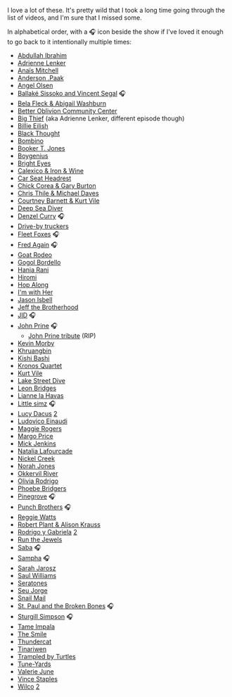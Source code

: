 I love a lot of these. It's pretty wild that I took a long time going through the list of videos, and I'm sure that I missed some.

In alphabetical order, with a 🎧 icon beside the show if I've loved it enough to go back to it intentionally multiple times:

- [Abdullah Ibrahim](https://www.youtube.com/watch?v=L5i4stj4M30)
- [Adrienne Lenker](https://www.youtube.com/watch?v=TKcQyUszdhw)
- [Anaïs Mitchell](https://www.youtube.com/watch?v=Shr47LVcA5I)
- [Anderson .Paak](https://www.youtube.com/watch?v=ferZnZ0_rSM)
- [Angel Olsen](https://www.youtube.com/watch?v=4RL4mk38wwI)
- [Ballaké Sissoko and Vincent Segal](https://www.youtube.com/watch?v=QtiTfejYpgs) 🎧
- [Bela Fleck & Abigail Washburn](https://www.youtube.com/watch?v=BfNlkqX7hlc&t=493s)
- [Better Oblivion Community Center](https://www.youtube.com/watch?v=j1Yz-NyLV90)
- [Big Thief](https://www.youtube.com/watch?v=TCsFgJsJ5Uc) (aka Adrienne Lenker, different episode though)
- [Billie Eilish](https://www.youtube.com/watch?v=4sZ2_aGsLKU)
- [Black Thought](https://www.youtube.com/watch?v=u12r_JI8mGM)
- [Bombino](https://www.youtube.com/watch?v=A7My5IpEzVM)
- [Booker T. Jones](https://www.youtube.com/watch?v=rh9KDzNkpSI)
- [Boygenius](https://www.youtube.com/watch?v=OS48Lp34Zic)
- [Bright Eyes](https://www.youtube.com/watch?v=HJvIQv9xZqg)
- [Calexico & Iron & Wine](https://www.youtube.com/watch?v=lonTMlvxhQA)
- [Car Seat Headrest](https://www.youtube.com/watch?v=RZZHTVr-r-g)
- [Chick Corea & Gary Burton](https://www.youtube.com/watch?v=15IHNYq6stw)
- [Chris Thile & Michael Daves](https://www.youtube.com/watch?v=F_CKeb2gPQ8)
- [Courtney Barnett & Kurt Vile](https://www.youtube.com/watch?v=JQs5XagfheI)
- [Deep Sea Diver](https://www.youtube.com/watch?v=0pq_xv1PB28)
- [Denzel Curry](https://www.youtube.com/watch?v=glHqWvkpRqo) 🎧
- [Drive-by truckers](https://www.youtube.com/watch?v=ewLgmWXQsqU)
- [Fleet Foxes](https://www.youtube.com/watch?v=Ko5yZHAiKTU) 🎧
- [Fred Again](https://www.youtube.com/watch?v=4iQmPv_dTI0&t=4s) 🎧
- [Goat Rodeo](https://www.youtube.com/watch?v=O7EcT5YzKhQ)
- [Gogol Bordello](https://www.youtube.com/watch?v=IJGh50t6crw)
- [Hania Rani](https://www.youtube.com/watch?v=4RcKtr5bGa4)
- [Hiromi](https://www.youtube.com/watch?v=pnISpahN2dM)
- [Hop Along](https://www.youtube.com/watch?v=iFGnkbZ3fLE)
- [I'm with Her](https://www.youtube.com/watch?v=7WNmrsbu-hc)
- [Jason Isbell](https://www.youtube.com/watch?v=djUh1eHdepE)
- [Jeff the Brotherhood](https://www.youtube.com/watch?v=PsMqTDxboJE)
- [JID](https://www.youtube.com/watch?v=gsaZRcL-OTQ&pp=ygUOc2FiYSB0aW55IGRlc2s%3D) 🎧
- [John Prine](https://www.youtube.com/watch?v=sOg7mAkrKJw) 🎧
	- [John Prine tribute](https://www.youtube.com/watch?v=PBksI8zbhrg) (RIP)
- [Kevin Morby](https://www.youtube.com/watch?v=AKOlC7TAQ80)
- [Khruangbin](https://www.youtube.com/watch?v=vWLJeqLPfSU)
- [Kishi Bashi](https://www.youtube.com/watch?v=BgqAmZHkkTg)
- [Kronos Quartet](https://www.youtube.com/watch?v=7PQYF4-BbrE)
- [Kurt Vile](https://www.youtube.com/watch?v=HPpjFtNPnAc)
- [Lake Street Dive](https://www.youtube.com/watch?v=gdRAcoD5Gt0)
- [Leon Bridges](https://www.youtube.com/watch?v=C_oACPWGvM4)
- [Lianne la Havas](https://www.youtube.com/watch?v=qso4MRfidrw)
- [Little simz](https://www.youtube.com/watch?v=Nkt93coQzqg) 🎧
- [Lucy Dacus](https://www.youtube.com/watch?v=xLFeeOVrNlI) [2](https://www.youtube.com/watch?v=-4FyRybGiBc)
- [Ludovico Einaudi](https://www.youtube.com/watch?v=2oyZ9OM-neM)
- [Maggie Rogers](https://www.youtube.com/watch?v=SqPtIkxSxI0)
- [Margo Price](https://www.youtube.com/watch?v=S9bLHMCnCAk)
- [Mick Jenkins](https://www.youtube.com/watch?v=IT9sB1e61BA)
- [Natalia Lafourcade](https://www.youtube.com/watch?v=JODaYjDyjyQ)
- [Nickel Creek](https://www.youtube.com/watch?v=jFycqnOpifQ)
- [Norah Jones](https://www.youtube.com/watch?v=o0ZnzboaDSg)
- [Okkervil River](https://www.youtube.com/watch?v=iGZzuAatKHI)
- [Olivia Rodrigo](https://www.youtube.com/watch?v=jmh3iruf4RA)
- [Phoebe Bridgers](https://www.youtube.com/watch?v=2bOigld3D1k)
- [Pinegrove](https://www.youtube.com/watch?v=weL8HTY1NJU) 🎧
- [Punch Brothers](https://www.youtube.com/watch?v=iXE_K2Kpoqc&t=320s) 🎧
- [Reggie Watts](https://www.youtube.com/watch?v=dRmRr3Z8Zv8)
- [Robert Plant & Alison Krauss](https://www.youtube.com/watch?v=srn5Cd9yR3Y)
- [Rodrigo y Gabriela](https://www.youtube.com/watch?v=wKd0HNg1kFQ) [2](https://www.youtube.com/watch?v=PMpGjox3TBs)
- [Run the Jewels](https://www.youtube.com/watch?v=u-syZXHPcJE)
- [Saba](https://www.youtube.com/watch?v=LTzmjU8aOR4&pp=ygUOc2FiYSB0aW55IGRlc2s%3D) 🎧
- [Sampha](https://www.youtube.com/watch?v=WyXFfKYbtQU&pp=ygUOc2FiYSB0aW55IGRlc2s%3D) 🎧
- [Sarah Jarosz](https://www.youtube.com/watch?v=VxpuB10FaSE)
- [Saul Williams](https://www.youtube.com/watch?v=eXfVIPqcF9I)
- [Seratones](https://www.youtube.com/watch?v=uSgJbqaYS74)
- [Seu Jorge](https://www.youtube.com/watch?v=2Ws_5-hiqao)
- [Snail Mail](https://www.youtube.com/watch?v=21ix1OwPoY8)
- [St. Paul and the Broken Bones](https://www.youtube.com/watch?v=6vpXX5BjltM) 🎧
- [Sturgill Simpson](https://www.youtube.com/watch?v=w5cMqD0WqYE) 🎧
- [Tame Impala](https://www.youtube.com/watch?v=C24hUt18RWY)
- [The Smile](https://www.youtube.com/watch?v=Zm1VIGNmPxI)
- [Thundercat](https://www.youtube.com/watch?v=zhVgbZdMdb0)
- [Tinariwen](https://www.youtube.com/watch?v=IdbBmqOUPlY)
- [Trampled by Turtles](https://www.youtube.com/watch?v=PcoPedyXJVc)
- [Tune-Yards](https://www.youtube.com/watch?v=c8FML8QhcZo)
- [Valerie June](https://www.youtube.com/watch?v=iBDrTHCSWDc)
- [Vince Staples](https://www.youtube.com/watch?v=yN0I5xTjaGo)
- [Wilco](https://www.youtube.com/watch?v=UZAKTCeE70Y) [2](https://www.youtube.com/watch?v=KMQQqa21ZVs)